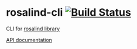 # rosalind-cli [![Build Status](https://travis-ci.org/antklim/rosalind-cli.svg?branch=master)](https://travis-ci.org/antklim/rosalind-cli)

CLI for [rosalind library](https://github.com/antklim/rosalind)

[API documentation](http://antklim.github.io/docs/rosalind-cli/rosalind_cli/index.html)
